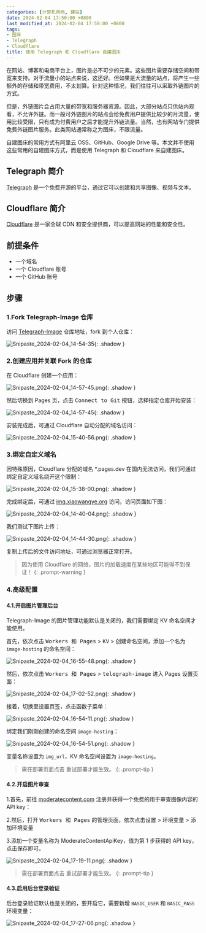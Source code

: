 ```yaml
---
categories: [计算机网络, 建站]
date: 2024-02-04 17:50:00 +0800
last_modified_at: 2024-02-04 17:50:00 +0800
tags:
- 图床
- Telegraph
- Cloudflare
title: 使用 Telegraph 和 Cloudflare 自建图床
---
```


在网站、博客和电商平台上，图片是必不可少的元素。这些图片需要存储空间和带宽来支持。对于流量小的站点来说，这还好。但如果是大流量的站点，将产生一些额外的存储和带宽费用，不太划算。针对这种情况，我们往往可以采取外链图片的方式。

但是，外链图片会占用大量的带宽和服务器资源。因此，大部分站点只供站内观看，不允许外链。而一般可外链图片的站点会给免费用户提供比较少的月流量，使用比较受限，只有成为付费用户之后才能提升外链流量。当然，也有网站专门提供免费外链图片服务。此类网站通常称之为图床，不限流量。

自建图床的常用方式有阿里云 OSS、GitHub、Google Drive 等。本文并不使用这些常用的自建图床方式，而是使用 Telegraph 和 Cloudflare 来自建图床。

## Telegraph 简介

[Telegraph](https://telegra.ph) 是一个免费开源的平台，通过它可以创建和共享图像、视频与文本。

## Cloudflare 简介

[Cloudflare](https://www.cloudflare.com) 是一家全球 CDN 和安全提供商，可以提高网站的性能和安全性。

## 前提条件

- 一个域名
- 一个 Cloudflare 账号
- 一个 GitHub 账号

## 步骤

### 1.Fork Telegraph-Image 仓库

访问 [Telegraph-Image](https://github.com/cf-pages/Telegraph-Image) 仓库地址，fork 到个人仓库：

![Snipaste_2024-02-04_14-54-35](/img/Snipaste_2024-02-04_14-54-35.png){: .shadow }

### 2.创建应用并关联 Fork 的仓库

在 Cloudflare 创建一个应用：

![Snipaste_2024-02-04_14-57-45.png](/img/Snipaste_2024-02-04_14-57-45.png){: .shadow }

然后切换到 Pages 页，点击 <kbd>Connect to Git</kbd> 按钮，选择指定仓库开始安装：

![Snipaste_2024-02-04_14-57-45](/img/Snipaste_2024-02-04_14-57-45.png){: .shadow }

安装完成后，可通过 Cloudflare 自动分配的域名访问：

![Snipaste_2024-02-04_15-40-56.png](/img/Snipaste_2024-02-04_15-40-56.png){: .shadow }

### 3.绑定自定义域名

因特殊原因，Cloudflare 分配的域名 *.pages.dev 在国内无法访问，我们可通过绑定自定义域名绕开这个限制：

![Snipaste_2024-02-04_15-38-00.png](/img/Snipaste_2024-02-04_15-38-00.png){: .shadow }

完成绑定后，可通过 [img.xiaowangye.org](https://img.xiaowangye.org) 访问，访问页面如下图：

![Snipaste_2024-02-04_14-40-04.png](/img/Snipaste_2024-02-04_14-40-04.png){: .shadow }

我们测试下图片上传：

![Snipaste_2024-02-04_14-44-30.png](/img/Snipaste_2024-02-04_14-44-30.png){: .shadow }

复制上传后的文件访问地址，可通过浏览器正常打开。

> 因为使用 Cloudflare 的网络，图片的加载速度在某些地区可能得不到保证！
{: .prompt-warning }

### 4.高级配置

#### 4.1.开启图片管理后台

Telegraph-Image 的图片管理功能默认是关闭的，我们需要绑定 KV 命名空间才能使用。

首先，依次点击 <kbd>Workers 和 Pages</kbd> > <kbd>KV</kbd> > <kbd>创建命名空间</kbd>，添加一个名为 `image-hosting` 的命名空间：

![Snipaste_2024-02-04_16-55-48.png](/img/Snipaste_2024-02-04_16-55-48.png){: .shadow }

然后，依次点击 <kbd>Workers 和 Pages</kbd> > <kbd>telegraph-image</kbd> 进入 Pages 设置页面：

![Snipaste_2024-02-04_17-02-52.png](/img/Snipaste_2024-02-04_17-02-52.png){: .shadow }

接着，切换至<kbd>设置</kbd>页签，点击<kbd>函数</kbd>子菜单：

![Snipaste_2024-02-04_16-54-11.png](/img/Snipaste_2024-02-04_16-54-11.png){: .shadow }

绑定我们刚刚创建的命名空间 `image-hosting`：

![Snipaste_2024-02-04_16-54-51.png](/img/Snipaste_2024-02-04_16-54-51.png){: .shadow }

变量名称设置为 `img_url`，KV 命名空间设置为 `image-hosting`。

> 需在部署页面点击 <kbd>重试部署</kbd>才能生效。
{: .prompt-tip }

#### 4.2.开启图片审查

1.首先，前往 [moderatecontent.com](https://moderatecontent.com) 注册并获得一个免费的用于审查图像内容的 API key：

2.然后，打开 <kbd>Workers 和 Pages</kbd> 的管理页面，依次点击<kbd>设置</kbd> > <kbd>环境变量</kbd> > <kbd>添加环境变量</kbd>

3.添加一个变量名称为 ModerateContentApiKey，值为第 1 步获得的 API key，点击保存即可。

![Snipaste_2024-02-04_17-19-11.png](/img/Snipaste_2024-02-04_17-19-11.png){: .shadow }

> 需在部署页面点击 <kbd>重试部署</kbd>才能生效。
{: .prompt-tip }

#### 4.3.启用后台登录验证

后台登录验证默认也是关闭的，要开启它，需要新增 `BASIC_USER` 和 `BASIC_PASS` 环境变量：

![Snipaste_2024-02-04_17-27-06.png](/img/Snipaste_2024-02-04_17-27-06.png){: .shadow }
